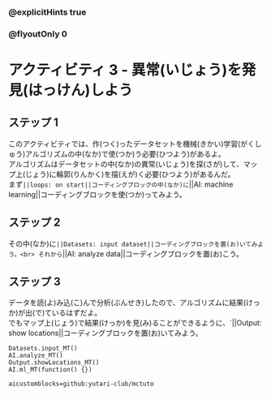 ### @explicitHints true
### @flyoutOnly 0

# アクティビティ 3 - 異常(いじょう)を発見(はっけん)しよう

## ステップ 1
このアクティビティでは、作(つく)ったデータセットを機械(きかい)学習(がくしゅう)アルゴリズムの中(なか)で使(つか)う必要(ひつよう)があるよ。<br>
アルゴリズムはデータセットの中(なか)の異常(いじょう)を探(さが)して、マップ上(じょう)に輪郭(りんかく)を描(えが)く必要(ひつよう)があるんだ。<br>
まず`||loops: on start||コーディングブロックの中(なか)に`||AI: machine learning||コーディングブロックを使(つか)ってみよう。

## ステップ 2
その中(なか)に`||Datasets: input dataset||コーディングブロックを置(お)いてみよう。<br>
それから`||AI: analyze data||コーディングブロックを置(お)こう。

## ステップ 3
データを読(よ)み込(こ)んで分析(ぶんせき)したので、アルゴリズムに結果(けっか)が出(で)ているはずだよ。<br>
でもマップ上(じょう)で結果(けっか)を見(み)ることができるように、`||Output: show locations||コーディングブロックを置(お)いてみよう。


```ghost
Datasets.input_MT()
AI.analyze_MT()
Output.showLocations_MT()
AI.ml_MT(function() {})
```

```package
aicustomblocks=github:yutari-club/mctuto
```